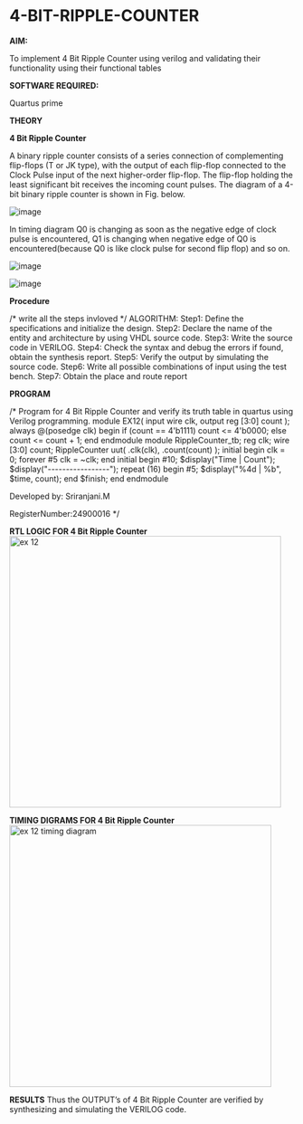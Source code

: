 # 4-BIT-RIPPLE-COUNTER

**AIM:**

To implement  4 Bit Ripple Counter using verilog and validating their functionality using their functional tables

**SOFTWARE REQUIRED:**

Quartus prime

**THEORY**

**4 Bit Ripple Counter**

A binary ripple counter consists of a series connection of complementing flip-flops (T or JK type), with the output of each flip-flop connected to the Clock Pulse input of the next higher-order flip-flop. The flip-flop holding the least significant bit receives the incoming count pulses. The diagram of a 4-bit binary ripple counter is shown in Fig. below.

![image](https://github.com/naavaneetha/4-BIT-RIPPLE-COUNTER/assets/154305477/cb4b74d4-31ab-4359-95d0-d22e67daba13)

In timing diagram Q0 is changing as soon as the negative edge of clock pulse is encountered, Q1 is changing when negative edge of Q0 is encountered(because Q0 is like clock pulse for second flip flop) and so on.

![image](https://github.com/naavaneetha/4-BIT-RIPPLE-COUNTER/assets/154305477/a573a7d6-014e-4e54-93e6-e2ac9530960b)

![image](https://github.com/naavaneetha/4-BIT-RIPPLE-COUNTER/assets/154305477/85e1958a-2fc1-49bb-9a9f-d58ccbf3663c)

**Procedure**

/* write all the steps invloved */
ALGORITHM: Step1: Define the specifications and initialize the design.
Step2: Declare the name of the entity and architecture by using VHDL
source code.
Step3: Write the source code in VERILOG.
Step4: Check the syntax and debug the errors if found, obtain the
synthesis report.
Step5: Verify the output by simulating the source code.
Step6: Write all possible combinations of input using the test bench.
Step7: Obtain the place and route report

**PROGRAM**

/* Program for 4 Bit Ripple Counter and verify its truth table in quartus using Verilog programming.
module EX12( input wire clk, output reg [3:0] count );
always @(posedge clk) begin if (count == 4'b1111) count <= 4'b0000; else
count <= count + 1; end
endmodule
module RippleCounter_tb;
reg clk;
wire [3:0] count;
RippleCounter uut( .clk(clk), .count(count) ); initial begin clk = 0;
forever #5 clk = ~clk; end
initial begin #10;
$display("Time | Count"); $display("-----------------");
repeat (16) begin #5; $display("%4d | %b", $time, count); end
$finish; end
endmodule

 Developed by: Sriranjani.M
 
 RegisterNumber:24900016
*/

**RTL LOGIC FOR 4 Bit Ripple Counter**
<img width="480" alt="ex 12" src="https://github.com/user-attachments/assets/dfd10a0a-f970-47dc-88d1-c991a34fa8d6" />

**TIMING DIGRAMS FOR 4 Bit Ripple Counter**
<img width="463" alt="ex 12 timing diagram" src="https://github.com/user-attachments/assets/bf4d1648-8f6c-4f12-9394-057d4013f79d" />

**RESULTS**
Thus the OUTPUT’s of 4 Bit Ripple Counter are verified by synthesizing and simulating
the VERILOG code.
